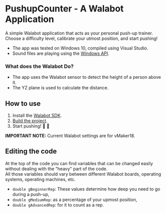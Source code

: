 # PushupCounter - A Walabot Application

A simple Walabot application that acts as your personal push-up trainer.  
Choose a difficulty level, calibrate your utmost position, and start pushing!  

* The app was tested on Windows 10, compiled using Visual Studio.
* Sound files are playing using the [Windows API](https://msdn.microsoft.com/en-us/library/windows/desktop/dd743680.aspx).

### What does the Walabot Do?

* The app uses the Walabot sensor to detect the height of a person above it.
* The YZ plane is used to calculate the distance.

## How to use

1. Install the [Walabot SDK](http://walabot.com/getting-started).
2. [Build the project](http://api.walabot.com/_project.html).
3. Start pushing! :muscle: :muscle:

**IMPORTANT NOTE:** Current Walabot settings are for vMaker18.

## Editing the code

At the top of the code you can find variables that can be changed easily without dealing with the "heavy" part of the code.  
All those variables should vary between different Walabot boards, operating systems, operating machines, etc.

* `double gBeginnerRep`: These values determine how deep you need to go during a push-up,
* `double gMediumRep`: as a percentage  of your upmost position,
* `double gAdvancedRep`: for it to count as a rep.
